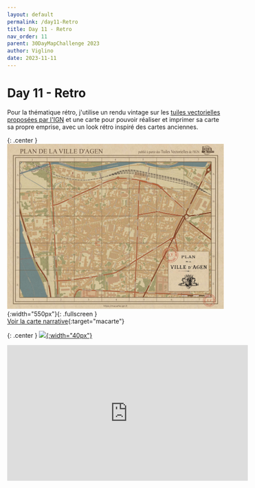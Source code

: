 ```yaml
---
layout: default
permalink: /day11-Retro
title: Day 11 - Retro
nav_order: 11
parent: 30DayMapChallenge 2023
author: Viglino
date: 2023-11-11
---
```

# Day 11 - Retro

Pour la thématique rétro, j'utilise un rendu vintage sur les [tuiles vectorielles proposées par l'IGN](https://geoservices.ign.fr/actualites/2022-03-30-tuiles-vectorielles) et une carte pour pouvoir réaliser et imprimer sa carte sa propre emprise, avec un look rétro inspiré des cartes anciennes.

{: .center }
![](./day11-agen.jpg){:width="550px"}{: .fullscreen }    
[Voir la carte narrative](https://macarte.ign.fr/carte/AZTUXa/Retro-carto){:target="macarte"}

{: .center }
[![](https://upload.wikimedia.org/wikipedia/commons/5/5a/X_icon_2.svg){:width="40px"}](https://twitter.com/jmviglino/status/1723240804976599155)

<iframe width="560" height="315" src="https://www.youtube.com/embed/HWRtAyFOfJs?si=X_YiG_RBlsUH1ViG" title="YouTube video player" frameborder="0" allow="accelerometer; autoplay; clipboard-write; encrypted-media; gyroscope; picture-in-picture; web-share" allowfullscreen></iframe>